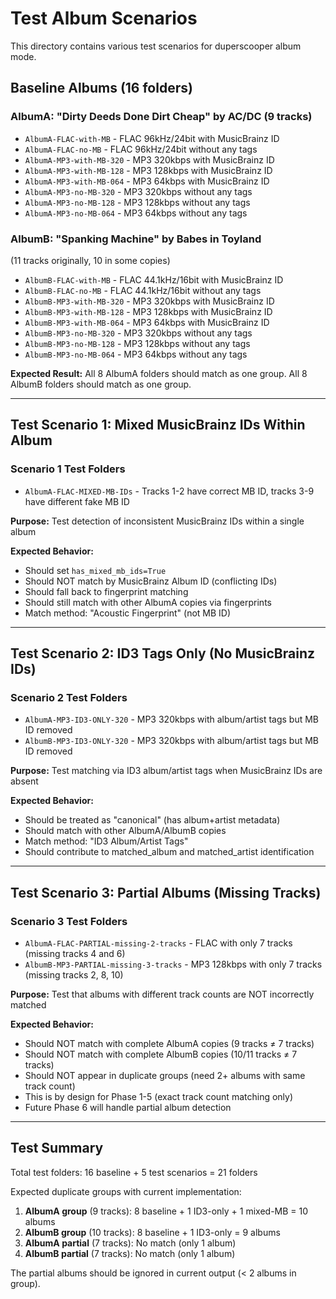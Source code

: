 # Test Album Scenarios

This directory contains various test scenarios for duperscooper album mode.

## Baseline Albums (16 folders)

### AlbumA: "Dirty Deeds Done Dirt Cheap" by AC/DC (9 tracks)

- `AlbumA-FLAC-with-MB` - FLAC 96kHz/24bit with MusicBrainz ID
- `AlbumA-FLAC-no-MB` - FLAC 96kHz/24bit without any tags
- `AlbumA-MP3-with-MB-320` - MP3 320kbps with MusicBrainz ID
- `AlbumA-MP3-with-MB-128` - MP3 128kbps with MusicBrainz ID
- `AlbumA-MP3-with-MB-064` - MP3 64kbps with MusicBrainz ID
- `AlbumA-MP3-no-MB-320` - MP3 320kbps without any tags
- `AlbumA-MP3-no-MB-128` - MP3 128kbps without any tags
- `AlbumA-MP3-no-MB-064` - MP3 64kbps without any tags

### AlbumB: "Spanking Machine" by Babes in Toyland

(11 tracks originally, 10 in some copies)

- `AlbumB-FLAC-with-MB` - FLAC 44.1kHz/16bit with MusicBrainz ID
- `AlbumB-FLAC-no-MB` - FLAC 44.1kHz/16bit without any tags
- `AlbumB-MP3-with-MB-320` - MP3 320kbps with MusicBrainz ID
- `AlbumB-MP3-with-MB-128` - MP3 128kbps with MusicBrainz ID
- `AlbumB-MP3-with-MB-064` - MP3 64kbps with MusicBrainz ID
- `AlbumB-MP3-no-MB-320` - MP3 320kbps without any tags
- `AlbumB-MP3-no-MB-128` - MP3 128kbps without any tags
- `AlbumB-MP3-no-MB-064` - MP3 64kbps without any tags

**Expected Result:** All 8 AlbumA folders should match as one group.
All 8 AlbumB folders should match as one group.

---

## Test Scenario 1: Mixed MusicBrainz IDs Within Album

### Scenario 1 Test Folders

- `AlbumA-FLAC-MIXED-MB-IDs` - Tracks 1-2 have correct MB ID,
  tracks 3-9 have different fake MB ID

**Purpose:** Test detection of inconsistent MusicBrainz IDs within a
single album

**Expected Behavior:**

- Should set `has_mixed_mb_ids=True`
- Should NOT match by MusicBrainz Album ID (conflicting IDs)
- Should fall back to fingerprint matching
- Should still match with other AlbumA copies via fingerprints
- Match method: "Acoustic Fingerprint" (not MB ID)

---

## Test Scenario 2: ID3 Tags Only (No MusicBrainz IDs)

### Scenario 2 Test Folders

- `AlbumA-MP3-ID3-ONLY-320` - MP3 320kbps with album/artist tags
  but MB ID removed
- `AlbumB-MP3-ID3-ONLY-320` - MP3 320kbps with album/artist tags
  but MB ID removed

**Purpose:** Test matching via ID3 album/artist tags when MusicBrainz
IDs are absent

**Expected Behavior:**

- Should be treated as "canonical" (has album+artist metadata)
- Should match with other AlbumA/AlbumB copies
- Match method: "ID3 Album/Artist Tags"
- Should contribute to matched_album and matched_artist identification

---

## Test Scenario 3: Partial Albums (Missing Tracks)

### Scenario 3 Test Folders

- `AlbumA-FLAC-PARTIAL-missing-2-tracks` - FLAC with only 7 tracks
  (missing tracks 4 and 6)
- `AlbumB-MP3-PARTIAL-missing-3-tracks` - MP3 128kbps with only
  7 tracks (missing tracks 2, 8, 10)

**Purpose:** Test that albums with different track counts are NOT
incorrectly matched

**Expected Behavior:**

- Should NOT match with complete AlbumA copies (9 tracks ≠ 7 tracks)
- Should NOT match with complete AlbumB copies (10/11 tracks ≠ 7 tracks)
- Should NOT appear in duplicate groups (need 2+ albums with same
  track count)
- This is by design for Phase 1-5 (exact track count matching only)
- Future Phase 6 will handle partial album detection

---

## Test Summary

Total test folders: 16 baseline + 5 test scenarios = 21 folders

Expected duplicate groups with current implementation:

1. **AlbumA group** (9 tracks): 8 baseline + 1 ID3-only + 1 mixed-MB
   = 10 albums
2. **AlbumB group** (10 tracks): 8 baseline + 1 ID3-only = 9 albums
3. **AlbumA partial** (7 tracks): No match (only 1 album)
4. **AlbumB partial** (7 tracks): No match (only 1 album)

The partial albums should be ignored in current output (< 2 albums in
group).
